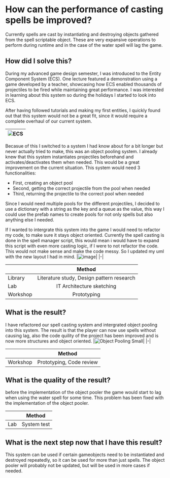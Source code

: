 # How can the performance of casting spells be improved?
Currently spells are cast by instantiating and destroying objects gathered from the spell scriptable object. These are very expansive operations to perform during runtime and in the case of the water spell will lag the game.

## How did I solve this?
During my advanced game design semester, I was introduced to the Entity Component System (ECS). One lecture featured a demonstration using a game developed by a teacher, showcasing how ECS enabled thousands of projectiles to be fired while maintaining great performance. I was interested in learning about this system so during the holidays I started to look into ECS.

After having followed tutorials and making my first entities, I quickly found out that this system would not be a great fit, since it would require a complete overhaul of our current system.

|![ECS](https://github.com/user-attachments/assets/c5eb88de-022a-4f5a-a614-e35fad7a433b)|
|-|

Becasue of this I switched to a system I had know about for a bit longer but never actually tried to make, this was an object pooling system. I already knew that this system instantiates projectiles beforehand and activates/deactivates them when needed. This would be a great improvement on the current situation. This system would need 3 functionalities:
- First, creating an object pool
- Second, getting the correct projectile from the pool when needed
- Third, returning the projectile to the correct pool when needed

Since I would need multiple pools for the different projectiles, I decided to use a dictionary with a string as the key and a queue as the value, this way I could use the prefab names to create pools for not only spells but also anything else I needed.

If I wanted to intergrate this system into the game I would need to refactor my code, to make sure it stays object oriented. Currently the spell casting is done in the spell manager script, this would mean i would have to expand this script with even more casting logic, if I were to not refactor the code. This would not make sense and make the code messy. So I updated my uml with the new layout I had in mind.
|![image](https://github.com/user-attachments/assets/ff1c71c2-c8d1-43a7-aca7-eca105b37bad)|
|-|

|  |Method|
|:-|:----:|
|Library|Literature study, Design pattern research|
|Lab|IT Architecture sketching|
|Workshop|Prototyping|

## What is the result?
I have refactored our spell casting system and intergrated object pooling into this system. The result is that the player can now use spells without causing lag, also the code quility of the project has been improved and is now more structures and object oriented.
|![Object Pooling Small](https://github.com/user-attachments/assets/2e01d3cc-bacd-4814-8a8b-e159baae4a89)|
|-|

|  |Method|
|:-|:----:|
|Workshop|Prototyping, Code review|

## What is the quality of the result?
before the implementation of the object pooler the game would start to lag when using the water spell for some time. This problem has been fixed with the implementation of the object pooler.

|  |Method|
|:-|:----:|
|Lab|System test|

## What is the next step now that I have this result?
This system can be used if certain gameobjects need to be instantiated and destroyed repeatedly, so it can be used for more than just spells. The object pooler will probably not be updated, but will be used in more cases if needed.
